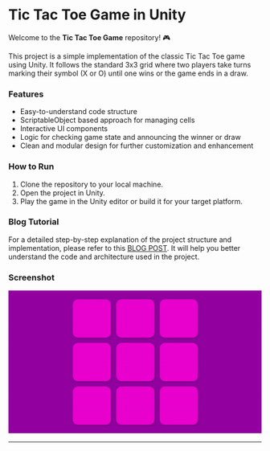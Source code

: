# Tic Tac Toe Game in Unity

Welcome to the **Tic Tac Toe Game** repository! 🎮

This project is a simple implementation of the classic Tic Tac Toe game using Unity. It follows the standard 3x3 grid where two players take turns marking their symbol (X or O) until one wins or the game ends in a draw.

### Features
- Easy-to-understand code structure
- ScriptableObject based approach for managing cells
- Interactive UI components
- Logic for checking game state and announcing the winner or draw
- Clean and modular design for further customization and enhancement

### How to Run
1. Clone the repository to your local machine.
2. Open the project in Unity.
3. Play the game in the Unity editor or build it for your target platform.

### Blog Tutorial
For a detailed step-by-step explanation of the project structure and implementation, please refer to this [BLOG POST](https://dev.to/marufhow/create-a-tic-tac-toe-game-in-unity-2lnb). It will help you better understand the code and architecture used in the project.

### Screenshot
![Tic Tac Toe Game](/screenshot/tictactoe.gif)

---
